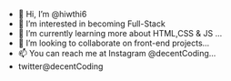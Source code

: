- 👋 Hi, I’m @hiwthi6
- 👀 I’m interested in becoming Full-Stack
- 🌱 I’m currently learning more about HTML,CSS & JS ...
- 💞️ I’m looking to collaborate on front-end projects...
- 📫 You can reach me at Instagram @decentCoding...
- twitter@decentCoding

<!---
hiwthi6/hiwthi6 is a ✨ special ✨ repository because its `README.md` (this file) appears on your GitHub profile.
You can click the Preview link to take a look at your changes.
--->
